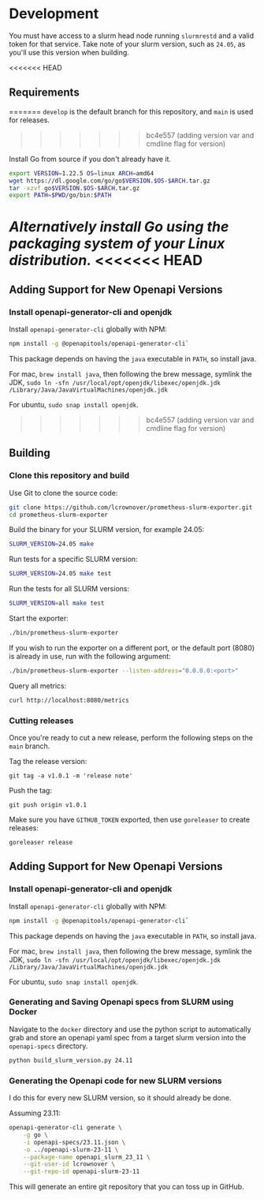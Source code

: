 # Development

You must have access to a slurm head node running `slurmrestd` and a valid token
for that service. Take note of your slurm version, such as `24.05`, as you'll
use this version when building.

<<<<<<< HEAD
## Requirements
=======
`develop` is the default branch for this repository, and `main` is used for
releases.
>>>>>>> bc4e557 (adding version var and cmdline flag for version)

Install Go from source if you don't already have it.

```bash
export VERSION=1.22.5 OS=linux ARCH=amd64
wget https://dl.google.com/go/go$VERSION.$OS-$ARCH.tar.gz
tar -xzvf go$VERSION.$OS-$ARCH.tar.gz
export PATH=$PWD/go/bin:$PATH
```

_Alternatively install Go using the packaging system of your Linux
distribution._
<<<<<<< HEAD
=======

## Adding Support for New Openapi Versions

### Install openapi-generator-cli and openjdk

Install `openapi-generator-cli` globally with NPM:

```bash
npm install -g @openapitools/openapi-generator-cli`
```

This package depends on having the `java` executable in `PATH`, so install java.

For mac, `brew install java`, then following the brew message, symlink the JDK,
`sudo ln -sfn /usr/local/opt/openjdk/libexec/openjdk.jdk /Library/Java/JavaVirtualMachines/openjdk.jdk`

For ubuntu, `sudo snap install openjdk`.
>>>>>>> bc4e557 (adding version var and cmdline flag for version)

## Building

### Clone this repository and build

Use Git to clone the source code:

```bash
git clone https://github.com/lcrownover/prometheus-slurm-exporter.git
cd prometheus-slurm-exporter
```

Build the binary for your SLURM version, for example 24.05:

```bash
SLURM_VERSION=24.05 make
```

Run tests for a specific SLURM version:

```bash
SLURM_VERSION=24.05 make test
```

Run the tests for all SLURM versions:

```bash
SLURM_VERSION=all make test
```

Start the exporter:

```bash
./bin/prometheus-slurm-exporter
```

If you wish to run the exporter on a different port, or the default port (8080)
is already in use, run with the following argument:

```bash
./bin/prometheus-slurm-exporter --listen-address="0.0.0.0:<port>"
```

Query all metrics:

```bash
curl http://localhost:8080/metrics
```

### Cutting releases

Once you're ready to cut a new release, perform the following steps on the
`main` branch.

Tag the release version:

`git tag -a v1.0.1 -m 'release note'`

Push the tag:

`git push origin v1.0.1`

Make sure you have `GITHUB_TOKEN` exported, then use `goreleaser` to create
releases:

`goreleaser release`

## Adding Support for New Openapi Versions

### Install openapi-generator-cli and openjdk

Install `openapi-generator-cli` globally with NPM:

```bash
npm install -g @openapitools/openapi-generator-cli`
```

This package depends on having the `java` executable in `PATH`, so install java.

For mac, `brew install java`, then following the brew message, symlink the JDK,
`sudo ln -sfn /usr/local/opt/openjdk/libexec/openjdk.jdk /Library/Java/JavaVirtualMachines/openjdk.jdk`

For ubuntu, `sudo snap install openjdk`.

### Generating and Saving Openapi specs from SLURM using Docker

Navigate to the `docker` directory and use the python script to automatically
grab and store an openapi yaml spec from a target slurm version into the
`openapi-specs` directory.

```bash
python build_slurm_version.py 24.11
```

### Generating the Openapi code for new SLURM versions

I do this for every new SLURM version, so it should already be done.

Assuming 23.11:

```bash
openapi-generator-cli generate \
    -g go \
    -i openapi-specs/23.11.json \
    -o ../openapi-slurm-23-11 \
    --package-name openapi_slurm_23_11 \
    --git-user-id lcrownover \
    --git-repo-id openapi-slurm-23-11
```

This will generate an entire git repository that you can toss up in GitHub.
